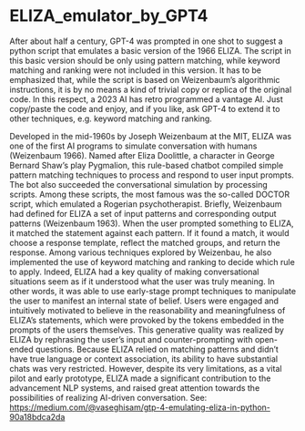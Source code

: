 # ELIZA_emulator_by_GPT4
After about half a century, GPT-4 was prompted in one shot to suggest a python script that emulates a basic version of the 1966 ELIZA. The script in this basic version should be only using pattern matching, while keyword matching and ranking were not included in this version.
It has to be emphasized that, while the script is based on Weizenbaum’s algorithmic instructions, it is by no means a kind of trivial copy or replica of the original code. In this respect, a 2023 AI has retro programmed a vantage AI. Just copy/paste the code and enjoy, and if you like, ask GPT-4 to extend it to other techniques, e.g. keyword matching and ranking.

Developed in the mid-1960s by Joseph Weizenbaum at the MIT, ELIZA was one of the first AI programs to simulate conversation with humans (Weizenbaum 1966). Named after Eliza Doolittle, a character in George Bernard Shaw’s play Pygmalion, this rule-based chatbot compiled simple pattern matching techniques to process and respond to user input prompts. The bot also succeeded the conversational simulation by processing scripts. Among these scripts, the most famous was the so-called DOCTOR script, which emulated a Rogerian psychotherapist.
Briefly, Weizenbaum had defined for ELIZA a set of input patterns and corresponding output patterns (Weizenbaum 1963). When the user prompted something to ELIZA, it matched the statement against each pattern. If it found a match, it would choose a response template, reflect the matched groups, and return the response. Among various techniques explored by Weizenbau, he also implemented the use of keyword matching and ranking to decide which rule to apply.
Indeed, ELIZA had a key quality of making conversational situations seem as if it understood what the user was truly meaning. In other words, it was able to use early-stage prompt techniques to manipulate the user to manifest an internal state of belief. Users were engaged and intuitively motivated to believe in the reasonability and meaningfulness of ELIZA’s statements, which were provoked by the tokens embedded in the prompts of the users themselves. This generative quality was realized by ELIZA by rephrasing the user’s input and counter-prompting with open-ended questions. Because ELIZA relied on matching patterns and didn’t have true language or context association, its ability to have substantial chats was very restricted. However, despite its very limitations, as a vital pilot and early prototype, ELIZA made a significant contribution to the advancement NLP systems, and raised great attention towards the possibilities of realizing AI-driven conversation.
See: https://medium.com/@vaseghisam/gtp-4-emulating-eliza-in-python-90a18bdca2da
